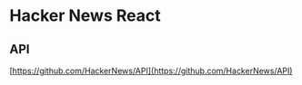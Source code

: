 # Hacker News React

## API

[https://github.com/HackerNews/API](https://github.com/HackerNews/API)
